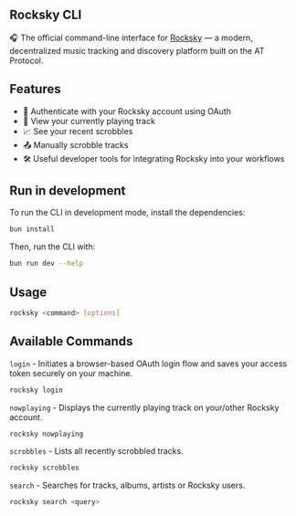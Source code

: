 ## Rocksky CLI

🎧 The official command-line interface for [Rocksky](https://rocksky.app) — a modern, decentralized music tracking and discovery platform built on the AT Protocol.

## Features
- 🔐 Authenticate with your Rocksky account using OAuth
- 🎵 View your currently playing track
- 📈 See your recent scrobbles
- 📤 Manually scrobble tracks
- 🛠️ Useful developer tools for integrating Rocksky into your workflows

## Run in development
To run the CLI in development mode, install the dependencies:

```bash
bun install
```

Then, run the CLI with:

```bash
bun run dev --help
```


## Usage

```bash
rocksky <command> [options]
```

## Available Commands

`login` - Initiates a browser-based OAuth login flow and saves your access token securely on your machine.

```bash
rocksky login
```

`nowplaying` - Displays the currently playing track on your/other Rocksky account.

```bash
rocksky nowplaying
```

`scrobbles` - Lists all recently scrobbled tracks.

```bash
rocksky scrobbles
```

`search` - Searches for tracks, albums, artists or Rocksky users.

```bash
rocksky search <query>
```
